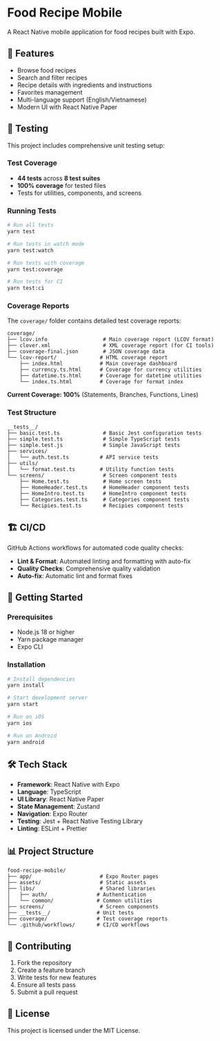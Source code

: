 # Food Recipe Mobile

A React Native mobile application for food recipes built with Expo.

## 🚀 Features

- Browse food recipes
- Search and filter recipes
- Recipe details with ingredients and instructions
- Favorites management
- Multi-language support (English/Vietnamese)
- Modern UI with React Native Paper

## 🧪 Testing

This project includes comprehensive unit testing setup:

### Test Coverage

- **44 tests** across **8 test suites**
- **100% coverage** for tested files
- Tests for utilities, components, and screens

### Running Tests

```bash
# Run all tests
yarn test

# Run tests in watch mode
yarn test:watch

# Run tests with coverage
yarn test:coverage

# Run tests for CI
yarn test:ci
```

### Coverage Reports

The `coverage/` folder contains detailed test coverage reports:

```
coverage/
├── lcov.info                  # Main coverage report (LCOV format)
├── clover.xml                 # XML coverage report (for CI tools)
├── coverage-final.json        # JSON coverage data
└── lcov-report/              # HTML coverage report
    ├── index.html            # Main coverage dashboard
    ├── currency.ts.html      # Coverage for currency utilities
    ├── datetime.ts.html      # Coverage for datetime utilities
    └── index.ts.html         # Coverage for format index
```

**Current Coverage: 100%** (Statements, Branches, Functions, Lines)

### Test Structure

```
__tests__/
├── basic.test.ts              # Basic Jest configuration tests
├── simple.test.ts             # Simple TypeScript tests
├── simple.test.js             # Simple JavaScript tests
├── services/
│   └── auth.test.ts          # API service tests
├── utils/
│   └── format.test.ts        # Utility function tests
└── screens/                   # Screen component tests
    ├── Home.test.ts           # Home screen tests
    ├── HomeHeader.test.ts     # HomeHeader component tests
    ├── HomeIntro.test.ts      # HomeIntro component tests
    ├── Categories.test.ts     # Categories component tests
    └── Recipies.test.ts       # Recipies component tests
```

## 🏗️ CI/CD

GitHub Actions workflows for automated code quality checks:

- **Lint & Format**: Automated linting and formatting with auto-fix
- **Quality Checks**: Comprehensive quality validation
- **Auto-fix**: Automatic lint and format fixes

## 📱 Getting Started

### Prerequisites

- Node.js 18 or higher
- Yarn package manager
- Expo CLI

### Installation

```bash
# Install dependencies
yarn install

# Start development server
yarn start

# Run on iOS
yarn ios

# Run on Android
yarn android
```

## 🛠️ Tech Stack

- **Framework**: React Native with Expo
- **Language**: TypeScript
- **UI Library**: React Native Paper
- **State Management**: Zustand
- **Navigation**: Expo Router
- **Testing**: Jest + React Native Testing Library
- **Linting**: ESLint + Prettier

## 📊 Project Structure

```
food-recipe-mobile/
├── app/                      # Expo Router pages
├── assets/                   # Static assets
├── libs/                     # Shared libraries
│   ├── auth/                # Authentication
│   └── common/              # Common utilities
├── screens/                  # Screen components
├── __tests__/               # Unit tests
├── coverage/                # Test coverage reports
└── .github/workflows/       # CI/CD workflows
```

## 🤝 Contributing

1. Fork the repository
2. Create a feature branch
3. Write tests for new features
4. Ensure all tests pass
5. Submit a pull request

## 📄 License

This project is licensed under the MIT License.
